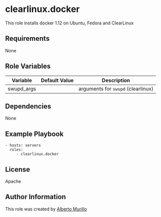clearlinux.docker
=========

This role installs docker 1.12 on Ubuntu, Fedora and ClearLinux

Requirements
------------

None

Role Variables
--------------

Variable  | Default Value | Description
--------  | ------------- | -----------
swupd_args |  | arguments for `swupd` (clearlinux)

Dependencies
------------

None

Example Playbook
----------------

    - hosts: servers
      roles:
         - clearlinux.docker

License
-------

Apache

Author Information
------------------

This role was created by [Alberto Murillo](alberto.murillo.silva@intel.com)
